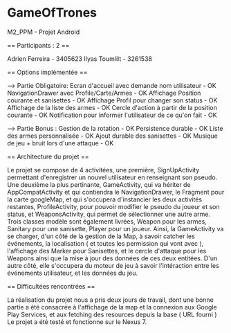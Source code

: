 # GameOfTrones
M2_PPM - Projet Android

== Participants : 2 ==

   Adrien Ferreira - 3405623
   Ilyas  Toumlilt - 3261538
   
== Options implémentée ==

--> Partie Obligatoire:
    Ecran d'accueil avec demande nom utilisateur - OK
    NavigationDrawer avec Profile/Carte/Armes - OK
    Affichage Position courante et sanisettes - OK
    Affichage Profil pour changer son status - OK
    Affichage de la liste des armes - OK
    Cercle d'action à partir de la position courante - OK
    Notification pour informer l'utilisateur de ce qu'on fait - OK

--> Partie Bonus :
    Gestion de la rotation - OK
    Persistence durable - OK
    Liste des armes personnalisée - OK
    Ajout durable des sanisettes - OK
    Musique de jeu + bruit lors d'une attaque - OK

== Architecture du projet ==

   Le projet se compose de 4 activitées, une première, SignUpActivity
   permettant d'enregistrer un nouvel utilisateur en renseignant son
   pseudo. Une deuxième la plus pertinante, GameActivity, qui va hériter
   de AppCompatActivity et qui contiendra le NavigationDrawer, le Fragment
   pour la carte googleMap, et qui s'occupera d'instancier les deux activités
   restantes, ProfileActivity, pour pouvoir modifier le pseudo du joueur et
   son status, et WeaponsActivity, qui permet de sélectionner une autre
   arme.
   Trois classes modèle sont également livrées, Weapon pour les armes,
   Sanitary pour une sanisette, Player pour un joueur.
   Ainsi, la GameActivity va se charger, d'un côté de la gestion de la Map,
   à savoir catcher les événements, la localisation ( et toutes les 
   permission qui vont avec ), l'affichage des Marker pour Sanisettes, et
   le cercle d'attaque pour les Weapons ainsi que la mise à jour des données
   de ces deux entitées. D'un autre côté, elle s'occupera du moteur de jeu
   à savoir l'intéraction entre les événements utilisateur, et les données
   du jeu.

== Difficultées rencontrées ==

   La réalisation du projet nous a pris deux jours de travail, dont une bonne
   partie a été consacrée à l'affichage de la map et la connexion aux Google
   Play Services, et aux fetching des resources depuis la base ( URL fourni )
   Le projet a été testé et fonctionne sur le Nexus 7.